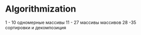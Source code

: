 # Algorithmization
1 - 10 одномерные массивы
11 - 27 массивы массивов
28 -35 сортировки
и декомпозиция
